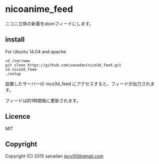 # nicoanime_feed
ニコニ立体の新着をatomフィードにします。

## install
For Ubuntu 14.04 and apache

    cd /var/www 
    git clone https://github.com/sanadan/nico3d_feed.git
    cd nico3d_feed
    ./setup

設置したサーバーの nico3d_feed にアクセスすると、フィードが出力されます。

フィードは約1時間毎に更新されます。

## Licence
MIT

## Copyright
Copyright (C) 2015 sanadan <jecy00@gmail.com>

